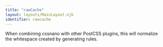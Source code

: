 ```yaml
---
title: "rawCache"
layout: layouts/MainLayout.njk
identifier: rawcache
---
```


<!-- This file was automatically generated. -->

When combining cssnano with other PostCSS plugins, this will normalize the
whitespace created by generating rules.
